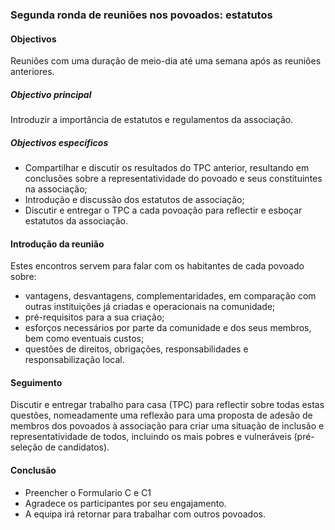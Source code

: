 ### Segunda ronda de reuniões nos povoados: estatutos

#### Objectivos

Reuniões com uma duração de meio-dia até uma semana após as reuniões anteriores.

##### Objectivo principal

Introduzir a importância de estatutos e regulamentos da associação.

##### Objectivos específicos

* Compartilhar e discutir os resultados do TPC anterior, resultando em conclusões sobre a representatividade do povoado e seus constituintes na associação;
* Introdução e discussão dos estatutos de associação;
* Discutir e entregar o TPC a cada povoação para reflectir e esboçar estatutos da associação.

#### Introdução da reunião

Estes encontros servem para falar com os habitantes de cada povoado sobre:

* vantagens, desvantagens, complementaridades, em comparação com outras instituições já criadas e operacionais na comunidade; 
* pré-requisitos para a sua criação; 
* esforços necessários por parte da comunidade e dos seus membros, bem como eventuais custos; 
* questões de direitos, obrigações, responsabilidades e responsabilização local.

#### Seguimento

Discutir e entregar trabalho para casa \(TPC\) para reflectir sobre todas estas questões, nomeadamente uma reflexão para uma proposta de adesão de membros dos povoados à associação para criar uma situação de inclusão e representatividade de todos, incluindo os mais pobres e vulneráveis \(pré-seleção de candidatos\).

#### Conclusão

* Preencher o Formulario C e C1
* Agradece os participantes por seu engajamento.
* A equipa irá retornar para trabalhar com outros povoados.



